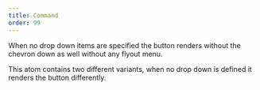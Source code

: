 ```yaml
---
title: Command
order: 99
---
```


When no drop down items are specified the button renders without the chevron down as well without any flyout menu.

This atom contains two different variants, when no drop down is defined it renders the button differently.
